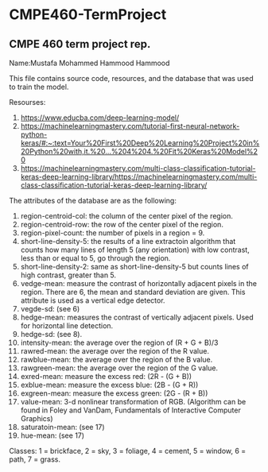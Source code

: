 # CMPE460-TermProject
CMPE 460 term project rep.
---
Name:Mustafa Mohammed Hammood Hammood


This file contains source code, resources, and the database that was used to train the model.


Resourses:
1) https://www.educba.com/deep-learning-model/
2) https://machinelearningmastery.com/tutorial-first-neural-network-python-keras/#:~:text=Your%20First%20Deep%20Learning%20Project%20in%20Python%20with,it.%20...%204%204.%20Fit%20Keras%20Model%20
3) https://machinelearningmastery.com/multi-class-classification-tutorial-keras-deep-learning-library/https://machinelearningmastery.com/multi-class-classification-tutorial-keras-deep-learning-library/


The attributes of the database are as the following:

1. region-centroid-col: the column of the center pixel of the region.
2. region-centroid-row: the row of the center pixel of the region.
3. region-pixel-count: the number of pixels in a region = 9.
4. short-line-density-5: the results of a line extractoin algorithm that counts how many lines of length 5 (any orientation) with low contrast, less than or equal to 5, go through the region.
5. short-line-density-2: same as short-line-density-5 but counts lines of high contrast, greater than 5.
6. vedge-mean: measure the contrast of horizontally adjacent pixels in the region. There are 6, the mean and standard deviation are given. This attribute is used as a vertical edge detector.
7. vegde-sd: (see 6)
8. hedge-mean: measures the contrast of vertically adjacent pixels. Used for horizontal line detection.
9. hedge-sd: (see 8).
10. intensity-mean: the average over the region of (R + G + B)/3
11. rawred-mean: the average over the region of the R value.
12. rawblue-mean: the average over the region of the B value.
13. rawgreen-mean: the average over the region of the G value.
14. exred-mean: measure the excess red: (2R - (G + B))
15. exblue-mean: measure the excess blue: (2B - (G + R))
16. exgreen-mean: measure the excess green: (2G - (R + B))
17. value-mean: 3-d nonlinear transformation of RGB. (Algorithm can be found in Foley and VanDam, Fundamentals of Interactive Computer Graphics)
18. saturatoin-mean: (see 17)
19. hue-mean: (see 17)

Classes:
1 = brickface,
2 = sky,
3 = foliage,
4 = cement,
5 = window,
6 = path,
7 = grass.

